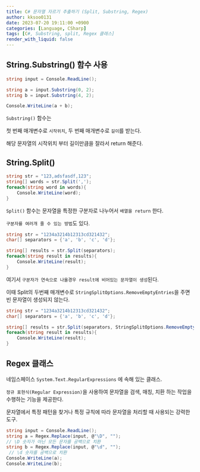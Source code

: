 ```yaml
---
title: C# 문자열 자르기 추출하기 (Split, Substring, Regex)
author: kksoo0131
date: 2023-07-20 19:11:00 +0900
categories: [Language, CSharp]
tags: [C#, Substring, split, Regex 클래스]
render_with_liquid: false
---
```


## String.Substring() 함수 사용

```c#
string input = Console.ReadLine();

string a = input.Substring(0, 2);
string b = input.Substring(4, 2);

Console.WriteLine(a + b);
```

`Substring()` 함수는

첫 번째 매개변수로 `시작위치`, 두 번째 매개변수로 `길이`를 받는다.

해당 문자열의 시작위치 부터 길이만큼을 잘라서 return 해준다.


## String.Split()

```c#
string str = "123,adsfasdf,123";
string[] words = str.Split(',');
foreach(string word in words){
    Console.WriteLine(word);
}
```
`Split()` 함수는 문자열을 특정한 구분자로 나누어서 `배열을 return` 한다.

`구분자를 여러개 줄 수 있는 방법`도 있다.

```c#
string str = "1234a3214b12313cd321432";
char[] separators = {'a', 'b', 'c', 'd'};

string[] results = str.Split(separators);
foreach(string result in results){
    Console.WriteLine(result);
}
```
여기서 `구분자가 연속으로 나올경우 result에 비어있는 문자열이 생성`된다.

이때 Split의 두번째 매개변수로 `StringSplitOptions.RemoveEmptyEntries`을 주면 빈 문자열이 생성되지 않는다.
```c#
string str = "1234a3214b12313cd321432";
char[] separators = {'a', 'b', 'c', 'd'};

string[] results = str.Split(separators, StringSplitOptions.RemoveEmptyEntries);
foreach(string result in results){
    Console.WriteLine(result);
}
```


## Regex 클래스
네임스페이스 
`System.Text.RegularExpressions` 에 속해 있는 클래스.

`정규 표현식(Regular Expression)`을 사용하여 문자열을 검색, 매칭, 치환 하는 작업을 수행하는 기능을 제공한다.

문자열에서 특정 패턴을 찾거나 특정 규칙에 따라 문자열을 처리할 때 사용되는 강력한 도구.

```c#
string input = Console.ReadLine();
string a = Regex.Replace(input, @"\D", "");
// \D 숫자가 아닌 모든 문자를 공백으로 치환
string b = Regex.Replace(input, @"\d", "");
 // \d 숫자를 공백으로 치환
Console.WriteLine(a);
Console.WriteLine(b);
```